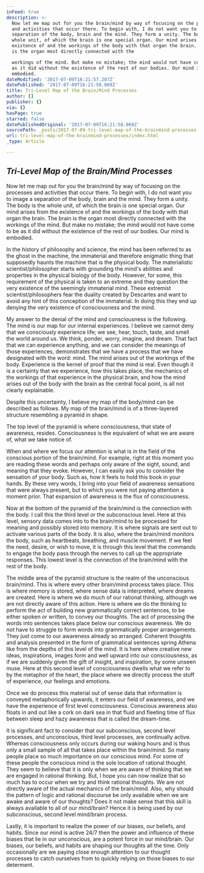 ```yaml
---
inFeed: true
description: >-
  Now let me map out for you the brain/mind by way of focusing on the processes
  and activities that occur there. To begin with, I do not want you to image a
  separation of the body, brain and the mind. They form a unity. The body is the
  whole unit, of which the brain is one special organ. Our mind arises from the
  existence of and the workings of the body with that organ the brain. The brain
  is the organ most directly connected with the

  workings of the mind. But make no mistake; the mind would not have come to be
  as it did without the existence of the rest of our bodies. Our mind is
  embodied.
dateModified: '2017-07-09T16:21:57.287Z'
datePublished: '2017-07-09T16:21:58.069Z'
title: Tri-Level Map of the Brain/Mind Processes
author: []
publisher: {}
via: {}
hasPage: true
starred: false
datePublishedOriginal: '2017-07-09T16:21:58.069Z'
sourcePath: _posts/2017-07-09-tri-level-map-of-the-brainmind-processes.md
url: tri-level-map-of-the-brainmind-processes/index.html
_type: Article

---
```

## _Tri-Level Map of the Brain/Mind Processes_

Now let me map out for you the brain/mind by way of focusing on the processes and activities that occur there. To begin with, I do not want you to image a separation of the body, brain and the mind. They form a unity. The body is the whole unit, of which the brain is one special organ. Our mind arises from the existence of and the workings of the body with that organ the brain. The brain is the organ most directly connected with the
workings of the mind. But make no mistake; the mind would not have come to be as it did without the existence of the rest of our bodies. Our mind is embodied.

In the history of philosophy and science, the mind has been referred to as the ghost in the machine, the immaterial and therefore enigmatic thing that supposedly haunts the machine that is the physical body. The materialistic scientist/philosopher starts with grounding the mind's abilities and properties in the physical biology of the body. However, for some, this requirement of the physical is taken to an extreme and they question the very existence of the seemingly immaterial mind. These extremist scientist/philosophers fear the duality created by Descartes and want to avoid any hint of this conception of the immaterial. In doing this they end up denying the very existence of consciousness and the mind. 

My answer to the denial of the mind and consciousness is the following. The mind is our map for our internal experiences. I believe we cannot deny that we consciously experience life; we see, hear, touch, taste, and smell the world around us. We think, ponder, worry, imagine, and dream. That fact that we can experience anything, and we can consider the meanings of those experiences, demonstrates that we have a process that we have designated with the word: mind. The mind arises out of the workings of the body. Experience is the kernel of proof that the mind is real. Even though it is a certainty that we experience, how this takes place, the mechanics of the workings of that experience in the physical brain, and how the mind arises out of the body with the brain as the central focal point, is all not clearly explainable.

Despite this uncertainty, I believe my map of the body/mind can be described as follows. My map of the brain/mind is of a three-layered structure resembling a pyramid in shape. 

The top level of the pyramid is where consciousness, that state of awareness, resides. Consciousness is the equivalent of what we are aware of, what we take notice of. 

When and where we focus our attention is what is in the field of the conscious portion of the brain/mind. For example, right at this moment you are reading these words and perhaps only aware of the sight, sound, and meaning that they evoke. However, I can easily ask you to consider the sensation of your body. Such as, how it feels to hold this book in your hands. By these very words, I bring into your field of awareness sensations
that were always present, but to which you were not paying attention a moment prior. That expansion of awareness is the flux of consciousness. 

Now at the bottom of the pyramid of the brain/mind is the connection with the body. I call this the third level or the subconscious level. Here at this level, sensory data comes into to the brain/mind to be processed for meaning and possibly stored into memory. It is
where signals are sent out to activate various parts of the body. It is also, where the brain/mind monitors the body, such as heartbeats, breathing, and muscle movement. If we feel the need, desire, or wish to move, it is through this level that the commands to engage the body pass through the nerves to call up the appropriate responses. This lowest level is the connection of the brain/mind with the rest of the body.

The middle area of the pyramid structure is the realm of the unconscious brain/mind. This is where every other brain/mind process takes place. This is where memory is stored, where sense data is interpreted, where dreams are created. Here is where we do much of our rational thinking, although we are not directly aware of this action. Here is where we do the thinking to perform the act of building new grammatically correct
sentences, to be either spoken or written, to convey our thoughts. The act of processing the words into sentences takes place below our conscious awareness. We do not have to struggle to form words into grammatically proper arrangements. They just come to our awareness already so arranged. Coherent thoughts and analysis presented in the form of grammatical sentences spring Athena like from the depths of this level of the mind. It is here where creative new ideas, inspirations, images form and well upward into our
consciousness, as if we are suddenly given the gift of insight, and inspiration, by some unseen muse. Here at this second level of consciousness dwells what we refer to by the metaphor of the heart, the place where we directly process the stuff of experience, our feelings and emotions.

Once we do process this material out of sense data that information is conveyed metaphorically upwards, it enters our field of awareness, and we have the experience of first level consciousness. Conscious awareness also floats in and out like a cork on dark sea in that fluid and fleeting time of flux between sleep and hazy awareness that is called the dream-time.

It is significant fact to consider that our subconscious, second level processes, and unconscious, third level processes, are continually active. Whereas consciousness only occurs during our waking hours and is thus only a small sample of all that takes place within the brain/mind. So many people place so much importance on our conscious mind. For some of these people the conscious mind is the sole location of rational thought. They seem to believe that it is only when we are aware of thinking that we are engaged in rational thinking. But, I hope you can now realize that so much has to occur
when we try and think rational thoughts. We are not directly aware of the actual mechanics of the brain/mind. Also, why should the pattern of logic and rational discourse be only available when we are awake and aware of our thoughts? Does it not make sense that this skill is always available to all of our mind/brain? Hence it is being used by our subconscious, second level mind/brain process.

Lastly, it is important to realize the power of our biases, our beliefs, and habits. Since our mind is active 24/7 then the power and influence of these biases that lie in our unconscious, are a potent force in our mind/brain. Our biases, our beliefs, and habits are shaping our thoughts all the time. Only occasionally are we paying close enough attention
to our thought processes to catch ourselves from to quickly relying on those biases to our determent.